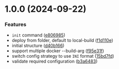 # 1.0.0 (2024-09-22)


### Features

* `init` command ([e806985](https://github.com/carloscortonc/rpi-cli/commit/e806985de1bd9e328605a54c0405524ebe2bc7b4))
* deploy from folder, default to local-build ([f1d110e](https://github.com/carloscortonc/rpi-cli/commit/f1d110e68767a4e3b559c1d32e878ae4fe0ecc22))
* initial structure ([d40b166](https://github.com/carloscortonc/rpi-cli/commit/d40b1665c14d764be2c20e77f87a983b087bd406))
* support multiple docker --build-arg ([f95e31f](https://github.com/carloscortonc/rpi-cli/commit/f95e31f3327ddcb9a8e6eee889e729fdf3f3d21d))
* switch config strategy to use `INI` format ([15bd7fd](https://github.com/carloscortonc/rpi-cli/commit/15bd7fdf49c4ef1cb960fc56d5a5fc4d046389c8))
* validate required configuration ([b3a6483](https://github.com/carloscortonc/rpi-cli/commit/b3a6483f4d8ecde6a4922cea8d303ba975df7161))
